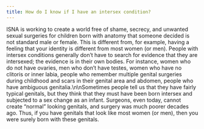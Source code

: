 ```yaml
---
title: How do I know if I have an intersex condition?
---
```


<span class="caps">ISNA</span> is working to create a world free of shame, secrecy, and unwanted sexual surgeries for children born with anatomy that someone decided is not standard male or female. This is different from, for example, having a feeling that your identity is different from most women (or men). People with intersex conditions generally don&#8217;t have to search for evidence that they are intersexed; the evidence is in their own bodies. For instance, women who do not have ovaries, men who don&#8217;t have testes, women who have no clitoris or inner labia, people who remember multiple genital surgeries during childhood and scars in their genital area and abdomen, people who have ambiguous genitalia.\n\nSometimes people tell us that they have fairly typical genitals, but they think that they must have been born intersex and subjected to a sex change as an infant. Surgeons, even today, cannot create &#8220;normal&#8221; looking genitals, and surgery was much poorer decades ago. Thus, if you have genitals that look like most women (or men), then you were surely born with these genitals.